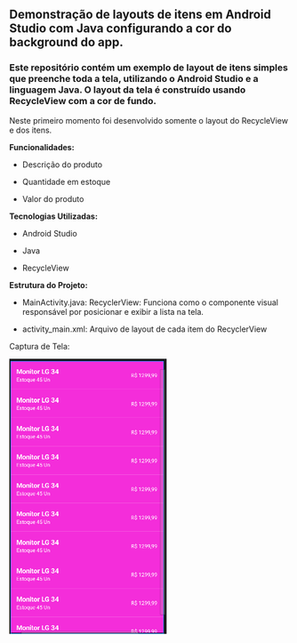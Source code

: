 ## Demonstração de layouts de itens em Android Studio com Java configurando a cor do background do app.

### Este repositório contém um exemplo de layout de itens simples que preenche toda a tela, utilizando o Android Studio e a linguagem Java. O layout da tela é construído usando RecycleView com a cor de fundo.

Neste primeiro momento foi desenvolvido somente o layout do RecycleView e dos itens.

**Funcionalidades:**  

- Descrição do produto
* Quantidade em estoque
+ Valor do produto

**Tecnologias Utilizadas:** 
- Android Studio
* Java
+ RecycleView

**Estrutura do Projeto:** 

- MainActivity.java: RecyclerView: Funciona como o componente visual responsável por posicionar e exibir a lista na tela.
* activity_main.xml: Arquivo de layout de cada item do RecyclerView

Captura de Tela:

![img01](https://github.com/Paula-Thamyres/ProductControl/blob/master/Tela01.png)
